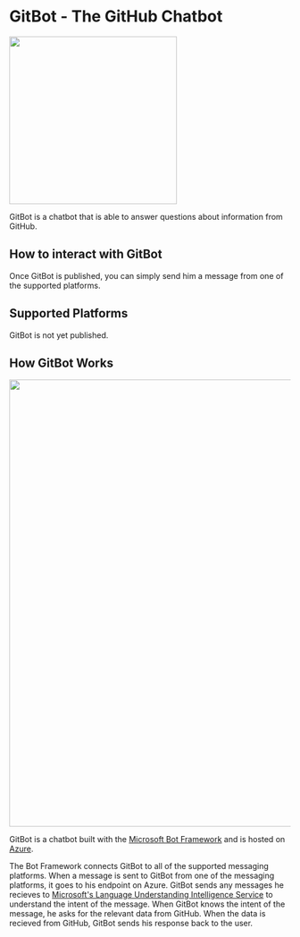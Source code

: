 # GitBot - The GitHub Chatbot

<img src="https://github.com/nating/gitbot/blob/master/assets/gitbot-black.png" width="300">

GitBot is a chatbot that is able to answer questions about information from GitHub.

## How to interact with GitBot

Once GitBot is published, you can simply send him a message from one of the supported platforms.

## Supported Platforms

GitBot is not yet published.

## How GitBot Works

<img src="https://github.com/nating/gitbot/blob/master/assets/gitbot-explanation.png" width="800">

GitBot is a chatbot built with the [Microsoft Bot Framework](https://dev.botframework.com/) and is hosted on [Azure](https://azure.microsoft.com/).  

The Bot Framework connects GitBot to all of the supported messaging platforms. When a message is sent to GitBot from one of the messaging platforms, it goes to his endpoint on Azure. GitBot sends any messages he recieves to [Microsoft's Language Understanding Intelligence Service](https://www.microsoft.com/cognitive-services/en-us/language-understanding-intelligent-service-luis) to understand the intent of the message. When GitBot knows the intent of the message, he asks for the relevant data from GitHub. When the data is recieved from GitHub, GitBot sends his response back to the user.  
